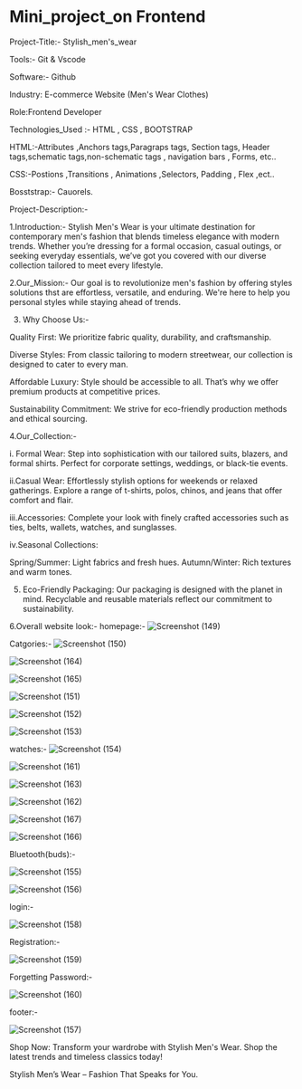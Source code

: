 # Mini_project_on Frontend
Project-Title:- Stylish_men's_wear



Tools:- Git & Vscode


Software:- Github


Industry: E-commerce Website (Men's Wear Clothes)


Role:Frontend Developer


Technologies_Used :- HTML , CSS , BOOTSTRAP 


HTML:-Attributes ,Anchors tags,Paragraps tags, Section tags, Header tags,schematic tags,non-schematic tags , navigation bars , Forms, etc..


CSS:-Postions ,Transitions , Animations ,Selectors, Padding , Flex ,ect..


Bosststrap:- Cauorels.

Project-Description:-

1.Introduction:-
                        Stylish Men's Wear is your ultimate destination for contemporary men's fashion that blends timeless elegance with modern trends. Whether you’re dressing for a formal occasion, casual outings, or seeking everyday essentials, we’ve got you covered with our diverse collection tailored to meet every lifestyle.

2.Our_Mission:- Our goal is to revolutionize men's fashion by offering styles solutions thst are effortless, versatile, and enduring. We're here to help you personal styles while staying ahead of trends.

3. Why Choose Us:-

Quality First: We prioritize fabric quality, durability, and craftsmanship.
   
Diverse Styles: From classic tailoring to modern streetwear, our collection is designed to cater to every man.

Affordable Luxury: Style should be accessible to all. That’s why we offer premium products at competitive prices.

Sustainability Commitment: We strive for eco-friendly production methods and ethical sourcing.

4.Our_Collection:-

i. Formal Wear:
Step into sophistication with our tailored suits, blazers, and formal shirts. Perfect for corporate settings, weddings, or black-tie events.

ii.Casual Wear:
Effortlessly stylish options for weekends or relaxed gatherings. Explore a range of t-shirts, polos, chinos, and jeans that offer comfort and flair.

iii.Accessories:
Complete your look with finely crafted accessories such as ties, belts, wallets, watches, and sunglasses.

iv.Seasonal Collections:

Spring/Summer: Light fabrics and fresh hues.
Autumn/Winter: Rich textures and warm tones.


5. Eco-Friendly Packaging:
Our packaging is designed with the planet in mind. Recyclable and reusable materials reflect our commitment to sustainability.

6.Overall website look:-
homepage:-
![Screenshot (149)](https://github.com/user-attachments/assets/b18eef66-c77b-49fa-af3e-0f912ca31f48)


Catgories:-
![Screenshot (150)](https://github.com/user-attachments/assets/c9186cae-8d0a-463a-bd30-1bc28884d6eb)

![Screenshot (164)](https://github.com/user-attachments/assets/f9cdd814-bd65-4ed3-991d-c3409ee572d8)

![Screenshot (165)](https://github.com/user-attachments/assets/cbe8a6d0-03e9-493a-b070-75c926d4b7b1)


![Screenshot (151)](https://github.com/user-attachments/assets/352d4ea8-16f0-4c09-8508-9e3f29f14c10)


![Screenshot (152)](https://github.com/user-attachments/assets/9666ce2c-feaf-4e9b-b91b-b92d706bb2ca)


![Screenshot (153)](https://github.com/user-attachments/assets/ef8cde48-a417-4afd-8771-b42e42baed67)


watches:-
![Screenshot (154)](https://github.com/user-attachments/assets/75d043b0-dc7c-4427-ac16-b8715a156c5f)


![Screenshot (161)](https://github.com/user-attachments/assets/b9011f1b-db53-42cc-91bc-8f8f6b238363)

![Screenshot (163)](https://github.com/user-attachments/assets/3af374b2-09b4-4dd2-b59c-a5624c0f15f7)

![Screenshot (162)](https://github.com/user-attachments/assets/bd72cbf9-2053-470a-a694-c5d3e26e4d6d)

![Screenshot (167)](https://github.com/user-attachments/assets/f26d06e4-bb15-4b4d-a4df-ad785d99d7c0)

![Screenshot (166)](https://github.com/user-attachments/assets/3912c3ab-2ecf-4e68-986a-cbc1c12aeeb9)







Bluetooth(buds):-

![Screenshot (155)](https://github.com/user-attachments/assets/69e454cf-3385-4f27-892b-3f88853ab4bd)


![Screenshot (156)](https://github.com/user-attachments/assets/fae04a57-9734-4630-84da-b19aa1cdc5f2)


login:-

![Screenshot (158)](https://github.com/user-attachments/assets/78141fd7-6def-40be-90a3-c64d33fde0e9)


Registration:-

![Screenshot (159)](https://github.com/user-attachments/assets/94ba987a-e78f-4357-9c69-1116956a4d88)


Forgetting Password:-

![Screenshot (160)](https://github.com/user-attachments/assets/e7a918e1-0a27-40a6-8e5a-dce5733b3759)


footer:-

![Screenshot (157)](https://github.com/user-attachments/assets/83b8461a-d5f7-416b-a3c8-735e4f1ced98)


Shop Now:
Transform your wardrobe with Stylish Men's Wear. Shop the latest trends and timeless classics today!

Stylish Men’s Wear – Fashion That Speaks for You.






                    
  



